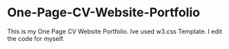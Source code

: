 # One-Page-CV-Website-Portfolio
This is my One Page CV Website Portfolio. Ive used w3.css Template. I edit the code for myself.
